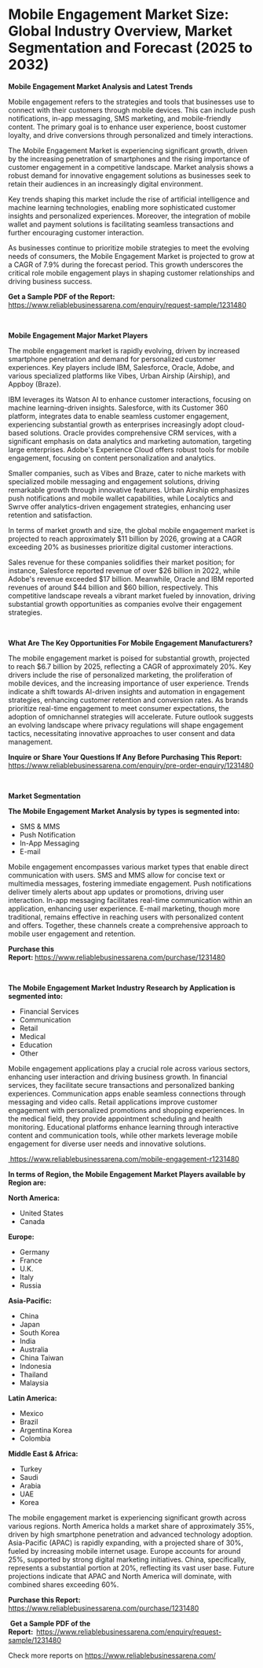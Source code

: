 <p><h1>Mobile Engagement Market Size: Global Industry Overview, Market Segmentation and Forecast (2025 to 2032)</h1></p><p><strong>Mobile Engagement Market Analysis and Latest Trends</strong></p>
<p><p>Mobile engagement refers to the strategies and tools that businesses use to connect with their customers through mobile devices. This can include push notifications, in-app messaging, SMS marketing, and mobile-friendly content. The primary goal is to enhance user experience, boost customer loyalty, and drive conversions through personalized and timely interactions.</p><p>The Mobile Engagement Market is experiencing significant growth, driven by the increasing penetration of smartphones and the rising importance of customer engagement in a competitive landscape. Market analysis shows a robust demand for innovative engagement solutions as businesses seek to retain their audiences in an increasingly digital environment. </p><p>Key trends shaping this market include the rise of artificial intelligence and machine learning technologies, enabling more sophisticated customer insights and personalized experiences. Moreover, the integration of mobile wallet and payment solutions is facilitating seamless transactions and further encouraging customer interaction. </p><p>As businesses continue to prioritize mobile strategies to meet the evolving needs of consumers, the Mobile Engagement Market is projected to grow at a CAGR of 7.9% during the forecast period. This growth underscores the critical role mobile engagement plays in shaping customer relationships and driving business success.</p></p>
<p><strong>Get a Sample PDF of the Report:&nbsp;</strong> <a href="https://www.reliablebusinessarena.com/enquiry/request-sample/1231480?utm_campaign=3010&utm_medium=2&utm_source=Github&utm_content=ia&utm_term=11032025&utm_id=mobile-engagement">https://www.reliablebusinessarena.com/enquiry/request-sample/1231480</a></p>
<p>&nbsp;</p>
<p><strong>Mobile Engagement Major Market Players</strong></p>
<p><p>The mobile engagement market is rapidly evolving, driven by increased smartphone penetration and demand for personalized customer experiences. Key players include IBM, Salesforce, Oracle, Adobe, and various specialized platforms like Vibes, Urban Airship (Airship), and Appboy (Braze).</p><p>IBM leverages its Watson AI to enhance customer interactions, focusing on machine learning-driven insights. Salesforce, with its Customer 360 platform, integrates data to enable seamless customer engagement, experiencing substantial growth as enterprises increasingly adopt cloud-based solutions. Oracle provides comprehensive CRM services, with a significant emphasis on data analytics and marketing automation, targeting large enterprises. Adobe's Experience Cloud offers robust tools for mobile engagement, focusing on content personalization and analytics. </p><p>Smaller companies, such as Vibes and Braze, cater to niche markets with specialized mobile messaging and engagement solutions, driving remarkable growth through innovative features. Urban Airship emphasizes push notifications and mobile wallet capabilities, while Localytics and Swrve offer analytics-driven engagement strategies, enhancing user retention and satisfaction.</p><p>In terms of market growth and size, the global mobile engagement market is projected to reach approximately $11 billion by 2026, growing at a CAGR exceeding 20% as businesses prioritize digital customer interactions. </p><p>Sales revenue for these companies solidifies their market position; for instance, Salesforce reported revenue of over $26 billion in 2022, while Adobe's revenue exceeded $17 billion. Meanwhile, Oracle and IBM reported revenues of around $44 billion and $60 billion, respectively. This competitive landscape reveals a vibrant market fueled by innovation, driving substantial growth opportunities as companies evolve their engagement strategies.</p></p>
<p>&nbsp;</p>
<p><strong>What Are The Key Opportunities For Mobile Engagement Manufacturers?</strong></p>
<p><p>The mobile engagement market is poised for substantial growth, projected to reach $6.7 billion by 2025, reflecting a CAGR of approximately 20%. Key drivers include the rise of personalized marketing, the proliferation of mobile devices, and the increasing importance of user experience. Trends indicate a shift towards AI-driven insights and automation in engagement strategies, enhancing customer retention and conversion rates. As brands prioritize real-time engagement to meet consumer expectations, the adoption of omnichannel strategies will accelerate. Future outlook suggests an evolving landscape where privacy regulations will shape engagement tactics, necessitating innovative approaches to user consent and data management.</p></p>
<p><strong>Inquire or Share Your Questions If Any Before Purchasing This Report:</strong> <a href="https://www.reliablebusinessarena.com/enquiry/pre-order-enquiry/1231480?utm_campaign=3010&utm_medium=2&utm_source=Github&utm_content=ia&utm_term=11032025&utm_id=mobile-engagement">https://www.reliablebusinessarena.com/enquiry/pre-order-enquiry/1231480</a></p>
<p>&nbsp;</p>
<p><strong>Market Segmentation</strong></p>
<p><strong>The Mobile Engagement Market Analysis by types is segmented into:</strong></p>
<p><ul><li>SMS & MMS</li><li>Push Notification</li><li>In-App Messaging</li><li>E-mail</li></ul></p>
<p><p>Mobile engagement encompasses various market types that enable direct communication with users. SMS and MMS allow for concise text or multimedia messages, fostering immediate engagement. Push notifications deliver timely alerts about app updates or promotions, driving user interaction. In-app messaging facilitates real-time communication within an application, enhancing user experience. E-mail marketing, though more traditional, remains effective in reaching users with personalized content and offers. Together, these channels create a comprehensive approach to mobile user engagement and retention.</p></p>
<p><strong>Purchase this Report:&nbsp;</strong><a href="https://www.reliablebusinessarena.com/purchase/1231480?utm_campaign=3010&utm_medium=2&utm_source=Github&utm_content=ia&utm_term=11032025&utm_id=mobile-engagement">https://www.reliablebusinessarena.com/purchase/1231480</a></p>
<p>&nbsp;</p>
<p><strong>The Mobile Engagement Market Industry Research by Application is segmented into:</strong></p>
<p><ul><li>Financial Services</li><li>Communication</li><li>Retail</li><li>Medical</li><li>Education</li><li>Other</li></ul></p>
<p><p>Mobile engagement applications play a crucial role across various sectors, enhancing user interaction and driving business growth. In financial services, they facilitate secure transactions and personalized banking experiences. Communication apps enable seamless connections through messaging and video calls. Retail applications improve customer engagement with personalized promotions and shopping experiences. In the medical field, they provide appointment scheduling and health monitoring. Educational platforms enhance learning through interactive content and communication tools, while other markets leverage mobile engagement for diverse user needs and innovative solutions.</p></p>
<p><a href="https://www.reliablebusinessarena.com/mobile-engagement-r1231480?utm_campaign=3010&utm_medium=2&utm_source=Github&utm_content=ia&utm_term=11032025&utm_id=mobile-engagement">&nbsp;https://www.reliablebusinessarena.com/mobile-engagement-r1231480</a></p>
<p><strong>In terms of Region, the Mobile Engagement Market Players available by Region are:</strong></p>
<p>
    <p> <strong> North America: </strong>
        <ul>
            <li>United States</li>
            <li>Canada</li>
        </ul>
        </p> 
    <p> <strong> Europe: </strong>
        <ul>
            <li>Germany</li>
            <li>France</li>
            <li>U.K.</li>
            <li>Italy</li>
            <li>Russia</li>
        </ul>
        </p> 
    <p> <strong> Asia-Pacific: </strong>
        <ul>
            <li>China</li>
            <li>Japan</li>
            <li>South Korea</li>
            <li>India</li>
            <li>Australia</li>
            <li>China Taiwan</li>
            <li>Indonesia</li>
            <li>Thailand</li>
            <li>Malaysia</li>
        </ul>
        </p> 
    <p> <strong> Latin America: </strong>
        <ul>
            <li>Mexico</li>
            <li>Brazil</li>
            <li>Argentina Korea</li>
            <li>Colombia</li>
        </ul>
        </p> 
    <p> <strong> Middle East & Africa: </strong>
        <ul>
            <li>Turkey</li>
            <li>Saudi</li>
            <li>Arabia</li>
            <li>UAE</li>
            <li>Korea</li>
        </ul>
    </p>
    </p>
<p><p>The mobile engagement market is experiencing significant growth across various regions. North America holds a market share of approximately 35%, driven by high smartphone penetration and advanced technology adoption. Asia-Pacific (APAC) is rapidly expanding, with a projected share of 30%, fueled by increasing mobile internet usage. Europe accounts for around 25%, supported by strong digital marketing initiatives. China, specifically, represents a substantial portion at 20%, reflecting its vast user base. Future projections indicate that APAC and North America will dominate, with combined shares exceeding 60%.</p></p>
<p><strong>Purchase this Report: </strong><a href="https://www.reliablebusinessarena.com/purchase/1231480?utm_campaign=3010&utm_medium=2&utm_source=Github&utm_content=ia&utm_term=11032025&utm_id=mobile-engagement">https://www.reliablebusinessarena.com/purchase/1231480</a></p>
<p>&nbsp;<strong>Get a Sample PDF of the Report:&nbsp;&nbsp;</strong><a href="https://www.reliablebusinessarena.com/enquiry/request-sample/1231480?utm_campaign=3010&utm_medium=2&utm_source=Github&utm_content=ia&utm_term=11032025&utm_id=mobile-engagement">https://www.reliablebusinessarena.com/enquiry/request-sample/1231480</a></p>
<p><strong></strong></p>
<p>Check more reports on <a href="https://www.reliablebusinessarena.com/?utm_campaign=3010&utm_medium=2&utm_source=Github&utm_content=ia&utm_term=11032025&utm_id=mobile-engagement">https://www.reliablebusinessarena.com/</a></p>